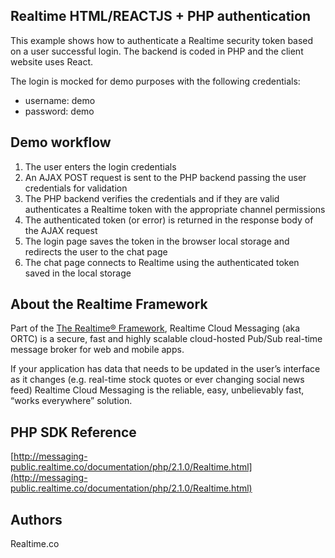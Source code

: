 ## Realtime HTML/REACTJS + PHP authentication
This example shows how to authenticate a Realtime security token based on a user successful login. The backend is coded in PHP and the client website uses React.

The login is mocked for demo purposes with the following credentials:

* username: demo
* password: demo
 
## Demo workflow

1. The user enters the login credentials
2. An AJAX POST request is sent to the PHP backend passing the user credentials for validation
3. The PHP backend verifies the credentials and if they are valid authenticates a Realtime token with the appropriate channel permissions
4. The authenticated token (or error) is returned in the response body of the AJAX request
5. The login page saves the token in the browser local storage and redirects the user to the chat page
6. The chat page connects to Realtime using the authenticated token saved in the local storage


## About the Realtime Framework
Part of the [The Realtime® Framework](http://framework.realtime.co/messaging), Realtime Cloud Messaging (aka ORTC) is a secure, fast and highly scalable cloud-hosted Pub/Sub real-time message broker for web and mobile apps.

If your application has data that needs to be updated in the user’s interface as it changes (e.g. real-time stock quotes or ever changing social news feed) Realtime Cloud Messaging is the reliable, easy, unbelievably fast, “works everywhere” solution.


## PHP SDK Reference
[http://messaging-public.realtime.co/documentation/php/2.1.0/Realtime.html](http://messaging-public.realtime.co/documentation/php/2.1.0/Realtime.html)


## Authors
Realtime.co
